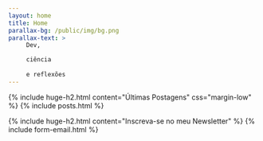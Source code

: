 ```yaml
---
layout: home
title: Home
parallax-bg: /public/img/bg.png
parallax-text: >
     Dev,

     ciência
     
     e reflexões 
---
```

{% include huge-h2.html content="Últimas Postagens" css="margin-low" %} 
{% include posts.html %} 

{% include huge-h2.html content="Inscreva-se no meu Newsletter" %} 
{% include form-email.html %} 